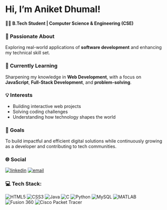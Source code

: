
# Hi, I’m Aniket Dhumal!

👨‍💻 **B.Tech Student | Computer Science & Engineering (CSE)**  
### 👀 **Passionate About**  
Exploring real-world applications of **software development** and enhancing my technical skill set.
### 🌱 **Currently Learning**  
Sharpening my knowledge in **Web Development**, with a focus on **JavaScript**, **Full-Stack Development**, and **problem-solving**.
### 💡 **Interests**  
- Building interactive web projects  
- Solving coding challenges  
- Understanding how technology shapes the world  
### 🎯 **Goals**  
To build impactful and efficient digital solutions while continuously growing as a developer and contributing to tech communities.

### 🌐 **Social**  
<p align="left">
<a href="https://www.linkedin.com/in/aniket-dhumal-12a802274/" target="_blank"><img src="https://img.shields.io/badge/LinkedIn-blue?logo=linkedin" alt="linkedin" /></a>
<a href="mailto:123.aniketdhumal@fmail.com" target="_blank"><img src="https://img.shields.io/badge/Email-D14836?style=flat&logo=gmail&logoColor=white" alt="email" /></a>
</p>



### 💻 **Tech Stack:**  
![HTML5](https://img.shields.io/badge/html5-%23E34F26.svg?style=plastic&logo=html5&logoColor=white) ![CSS3](https://img.shields.io/badge/css3-%231572B6.svg?style=plastic&logo=css3&logoColor=white)  ![Java](https://img.shields.io/badge/java-%23ED8B00.svg?style=plastic&logo=openjdk&logoColor=white)  ![C](https://img.shields.io/badge/c-%2300599C.svg?style=plastic&logo=c&logoColor=white)   ![Python](https://img.shields.io/badge/python-3670A0?style=plastic&logo=python&logoColor=ffdd54)  ![MySQL](https://img.shields.io/badge/mysql-4479A1.svg?style=plastic&logo=mysql&logoColor=white)  ![MATLAB](https://img.shields.io/badge/MATLAB-orange?style=plastic&logo=Mathworks&logoColor=white)   ![Fusion 360](https://img.shields.io/badge/Fusion%20360-EDB732?style=plastic&logo=autodesk&logoColor=black)  ![Cisco Packet Tracer](https://img.shields.io/badge/Cisco%20Packet%20Tracer-1BA0D7?style=plastic&logo=cisco&logoColor=white)
